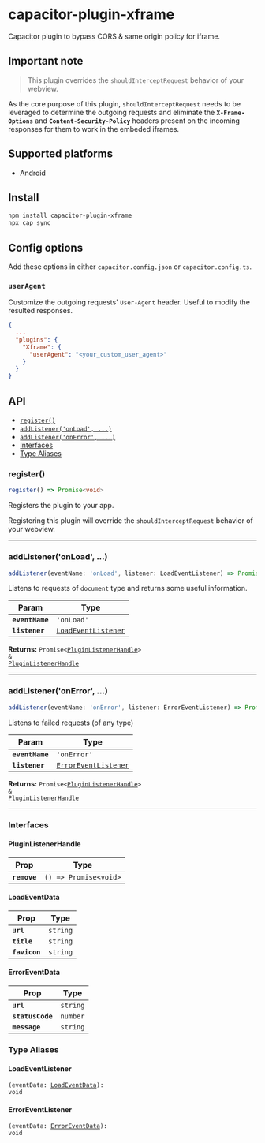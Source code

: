 # capacitor-plugin-xframe

Capacitor plugin to bypass CORS & same origin policy for iframe.

## Important note

> This plugin overrides the `shouldInterceptRequest` behavior of your webview.

As the core purpose of this plugin, `shouldInterceptRequest` needs to be leveraged to determine the outgoing requests and eliminate the __`X-Frame-Options`__ and __`Content-Security-Policy`__ headers present on the incoming responses for them to work in the embeded iframes.

## Supported platforms

* Android

## Install

```bash
npm install capacitor-plugin-xframe
npx cap sync
```

## Config options

Add these options in either `capacitor.config.json` or `capacitor.config.ts`.

### `userAgent`

Customize the outgoing requests' `User-Agent` header. Useful to modify the resulted responses.

```json
{
  ...
  "plugins": {
    "Xframe": {
      "userAgent": "<your_custom_user_agent>"
    }
  }
}
```

## API

<docgen-index>

* [`register()`](#register)
* [`addListener('onLoad', ...)`](#addlisteneronload)
* [`addListener('onError', ...)`](#addlisteneronerror)
* [Interfaces](#interfaces)
* [Type Aliases](#type-aliases)

</docgen-index>

<docgen-api>
<!--Update the source file JSDoc comments and rerun docgen to update the docs below-->

### register()

```typescript
register() => Promise<void>
```

Registers the plugin to your app.

Registering this plugin will override the `shouldInterceptRequest` behavior of your webview.

--------------------


### addListener('onLoad', ...)

```typescript
addListener(eventName: 'onLoad', listener: LoadEventListener) => Promise<PluginListenerHandle> & PluginListenerHandle
```

Listens to requests of `document` type and returns some useful information.

| Param           | Type                                                            |
| --------------- | --------------------------------------------------------------- |
| **`eventName`** | <code>'onLoad'</code>                                           |
| **`listener`**  | <code><a href="#loadeventlistener">LoadEventListener</a></code> |

**Returns:** <code>Promise&lt;<a href="#pluginlistenerhandle">PluginListenerHandle</a>&gt; & <a href="#pluginlistenerhandle">PluginListenerHandle</a></code>

--------------------


### addListener('onError', ...)

```typescript
addListener(eventName: 'onError', listener: ErrorEventListener) => Promise<PluginListenerHandle> & PluginListenerHandle
```

Listens to failed requests (of any type)

| Param           | Type                                                              |
| --------------- | ----------------------------------------------------------------- |
| **`eventName`** | <code>'onError'</code>                                            |
| **`listener`**  | <code><a href="#erroreventlistener">ErrorEventListener</a></code> |

**Returns:** <code>Promise&lt;<a href="#pluginlistenerhandle">PluginListenerHandle</a>&gt; & <a href="#pluginlistenerhandle">PluginListenerHandle</a></code>

--------------------


### Interfaces


#### PluginListenerHandle

| Prop         | Type                                      |
| ------------ | ----------------------------------------- |
| **`remove`** | <code>() =&gt; Promise&lt;void&gt;</code> |


#### LoadEventData

| Prop          | Type                |
| ------------- | ------------------- |
| **`url`**     | <code>string</code> |
| **`title`**   | <code>string</code> |
| **`favicon`** | <code>string</code> |


#### ErrorEventData

| Prop             | Type                |
| ---------------- | ------------------- |
| **`url`**        | <code>string</code> |
| **`statusCode`** | <code>number</code> |
| **`message`**    | <code>string</code> |


### Type Aliases


#### LoadEventListener

<code>(eventData: <a href="#loadeventdata">LoadEventData</a>): void</code>


#### ErrorEventListener

<code>(eventData: <a href="#erroreventdata">ErrorEventData</a>): void</code>

</docgen-api>

